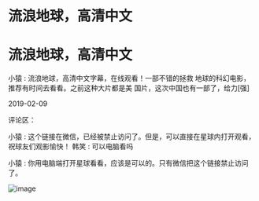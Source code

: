 # 流浪地球，高清中文

# 流浪地球，高清中文

小猿 : 流浪地球，高清中文字幕，在线观看！一部不错的拯救 地球的科幻电影，推荐有时间去看看。之前这种大片都是美 国片，这次中国也有一部了，给力[强]

2019-02-09

评论区：

小猿 : 这个链接在微信，已经被禁止访问了。但是，可以直接在星球内打开观看，祝球友们观影愉快！ 韩笑 : 可以电脑看吗

小猿 : 你用电脑端打开星球看看，应该是可以的。只有微信把这个链接禁止访问了。

![image](img/Image_053.png)